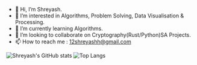 - 👋 Hi, I’m Shreyash.
- 👀 I’m interested in Algorithms, Problem Solving, Data Visualisation & Processing.
- 🌱 I’m currently learning Algorithms.
- 💞️ I’m looking to collaborate on Cryptography(Rust/Python)SA Projects.
- 📫 How to reach me : 12shreyashh@gmail.com


![Shreyash's GitHub stats](https://github-readme-stats.vercel.app/api?username=DrCybernotix&show_icons=true&theme=synthwave)
![Top Langs](https://github-readme-stats.vercel.app/api/top-langs/?username=DrCybernotix&layout=compact)



<!---
DrCybernotix/DrCybernotix is a ✨ special ✨ repository because its `README.md` (this file) appears on your GitHub profile.
You can click the Preview link to take a look at your changes.
--->

